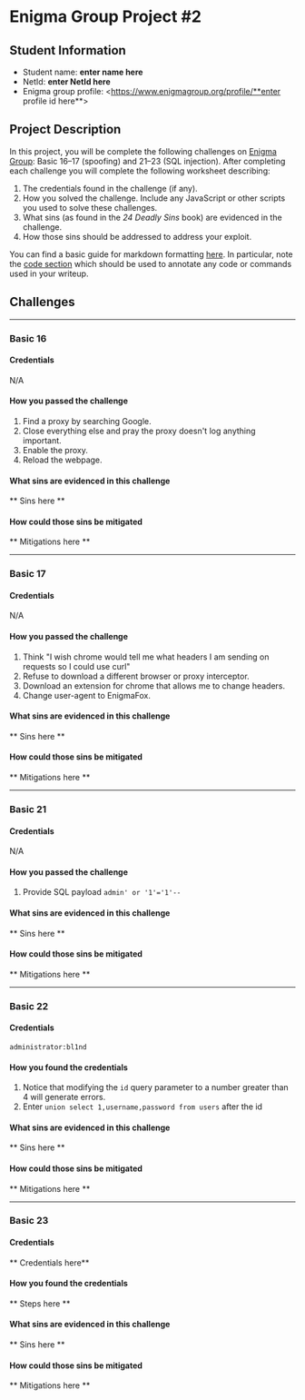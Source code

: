 # Enigma Group Project #2

## Student Information

* Student name: **enter name here**
* NetId: **enter NetId here**
* Enigma group profile: <https://www.enigmagroup.org/profile/**enter profile id here**>


## Project Description

In this project, you will be complete the following challenges on [Enigma Group](https://www.enigmagroup.org/pages/challenges): Basic 16–17 (spoofing) and 21–23 (SQL injection). After completing each challenge you will complete the following worksheet describing:
1. The credentials found in the challenge (if any).
2. How you solved the challenge. Include any JavaScript or other scripts you used to solve these challenges.
3. What sins (as found in the *24 Deadly Sins* book) are evidenced in the challenge.
4. How those sins should be addressed to address your exploit.

You can find a basic guide for markdown formatting [here](https://www.markdownguide.org/basic-syntax/). In particular, note the [code section](https://www.markdownguide.org/basic-syntax/#code) which should be used to annotate any code or commands used in your writeup.


## Challenges

---
### Basic 16

#### Credentials
N/A

#### How you passed the challenge
1. Find a proxy by searching Google.
2. Close everything else and pray the proxy doesn't log anything important.
3. Enable the proxy.
4. Reload the webpage.

#### What sins are evidenced in this challenge
** Sins here **

#### How could those sins be mitigated
** Mitigations here **



---
### Basic 17

#### Credentials
N/A

#### How you passed the challenge
1. Think "I wish chrome would tell me what headers I am sending on requests so I could use curl"
2. Refuse to download a different browser or proxy interceptor.
3. Download an extension for chrome that allows me to change headers.
4. Change user-agent to EnigmaFox.

#### What sins are evidenced in this challenge
** Sins here **

#### How could those sins be mitigated
** Mitigations here **



---
### Basic 21

#### Credentials
N/A

#### How you passed the challenge
1. Provide SQL payload `admin' or '1'='1'--`

#### What sins are evidenced in this challenge
** Sins here **

#### How could those sins be mitigated
** Mitigations here **



--- 
### Basic 22

#### Credentials
`administrator:bl1nd`

#### How you found the credentials
1. Notice that modifying the `id` query parameter to a number greater than 4 will generate errors.
2. Enter `union select 1,username,password from users` after the id

#### What sins are evidenced in this challenge
** Sins here **

#### How could those sins be mitigated
** Mitigations here **



---
### Basic 23

#### Credentials
** Credentials here**

#### How you found the credentials
** Steps here **

#### What sins are evidenced in this challenge
** Sins here **

#### How could those sins be mitigated
** Mitigations here **




